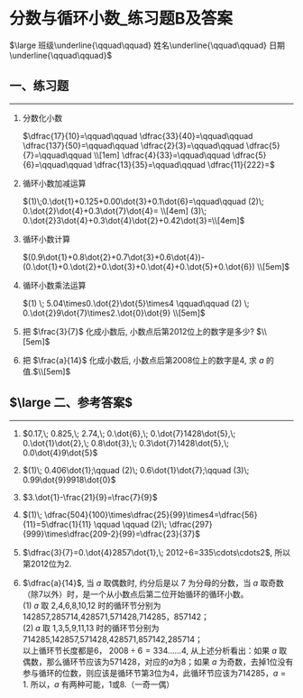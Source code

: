 # 分数与循环小数_练习题B及答案

$\large 班级\underline{\qquad\qquad} 姓名\underline{\qquad\qquad} 日期\underline{\qquad\qquad}$        


##  一、练习题
---------
 
1.	分数化小数

    $\dfrac{17}{10}=\qquad\qquad \dfrac{33}{40}=\qquad\qquad \dfrac{137}{50}=\qquad\qquad \dfrac{2}{3}=\qquad\qquad  \dfrac{5}{7}=\qquad\qquad \\[1em] \dfrac{4}{33}=\qquad\qquad \dfrac{5}{6}=\qquad\qquad \dfrac{13}{35}=\qquad\qquad \dfrac{11}{222}=$
 
2.	循环小数加减运算
 
    $(1)\;0.\dot{1}+0.125+0.00\dot{3}+0.1\dot{6}=\qquad\qquad (2)\; 0.\dot{2}\dot{4}+0.3\dot{7}\dot{4}= \\[4em] (3)\; 0.\dot{2}3\dot{4}+0.3\dot{4}\dot{2}+0.42\dot{3}=\\[4em]$

3.	循环小数计算

    $(0.9\dot{1}+0.8\dot{2}+0.7\dot{3}+0.6\dot{4})-(0.\dot{1}+0.\dot{2}+0.\dot{3}+0.\dot{4}+0.\dot{5}+0.\dot{6}) \\[5em]$

4.	循环小数乘法运算

    $(1) \; 5.04\times0.\dot{2}\dot{5}\times4 \qquad\qquad (2) \; 0.\dot{2}9\dot{7}\times2.\dot{0}\dot{9} \\[5em]$

5.	把 $\frac{3}{7}$ 化成小数后, 小数点后第2012位上的数字是多少? $\\[5em]$

6.	把 $\frac{a}{14}$ 化成小数后, 小数点后第2008位上的数字是4,  求 $a$ 的值.$\\[5em]$


## $\large 二、参考答案$
--------

1.	$0.17,\;  0.825,\;  2.74,\; 0.\dot{6},\; 0.\dot{7}1428\dot{5},\; 0.\dot{1}\dot{2},\; 0.8\dot{3},\; 0.3\dot{7}1428\dot{5},\; 0.0\dot{4}9\dot{5}$ 

2.	$(1)\; 0.406\dot{1};\qquad (2)\; 0.6\dot{1}\dot{7};\qquad (3)\; 0.99\dot{9}9918\dot{0}$ 

3.	$3.\dot{1}-\frac{21}{9}=\frac{7}{9}$
4.	$(1)\; \dfrac{504}{100}\times\dfrac{25}{99}\times4=\dfrac{56}{11}=5\dfrac{1}{11} \qquad \qquad (2)\; \dfrac{297}{999}\times\dfrac{209-2}{99}=\dfrac{23}{37}$ 
5.	$\dfrac{3}{7}=0.\dot{4}2857\dot{1},\; 2012÷6=335\cdots\cdots2$, 所以第2012位为2.
6.	$\dfrac{a}{14}$, 当 $a$ 取偶数时, 约分后是以 7 为分母的分数，当 $a$ 取奇数（除7以外）时，是一个从小数点后第二位开始循环的循环小数。  
$(1)\;a$ 取 2,4,6,8,10,12 时的循环节分别为142857,285714,428571,571428,714285，857142；  
$(2)\;a$ 取 1,3,5,9,11,13 时的循环节分别为714285,142857,571428,428571,857142,285714；   
以上循环节长度都是6， $2008÷6=334……4$, 从上述分析看出：如果 $a$ 取偶数，那么循环节应该为571428，对应的$a$为8；如果 $a$ 为奇数，去掉1位没有参与循环的位数，则应该是循环节第3位为4，此循环节应该为714285，$a=1$.
所以，$a$ 有两种可能，1或8.（一奇一偶）
